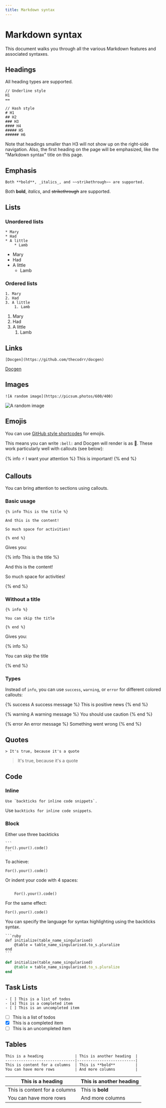 ```yaml
---
title: Markdown syntax
---
```


# Markdown syntax

This document walks you through all the various Markdown features and associated syntaxes.

## Headings

All heading types are supported.

```
// Underline style
H1
==

// Hash style
# H1
## H2
### H3
#### H4
##### H5
###### H6
```

Note that headings smaller than H3 will not show up on the right-side navigation. Also, the first
heading on the page will be emphasized, like the "Markdown syntax" title on this page.

## Emphasis

```
Both **bold**, _italics_, and ~~strikethrough~~ are supported.
```

Both **bold**, _italics_, and ~~strikethrough~~ are supported.

## Lists

### Unordered lists

```
* Mary
* Had
* A little
    * Lamb
```

- Mary
- Had
- A little
  - Lamb

### Ordered lists

```
1. Mary
2. Had
3. A little
    1. Lamb
```

1. Mary
2. Had
3. A little
   1. Lamb

## Links

```
[Docgen](https://github.com/thecodrr/docgen)
```

[Docgen](https://github.com/thecodrr/docgen)

## Images

```
![A random image](https://picsum.photos/600/400)
```

![A random image](https://picsum.photos/600/400)

## Emojis

You can use [GitHub style shortcodes](https://emojipedia.org/shortcodes/) for emojis.

This means you can write `:bell:` and Docgen will render is as :bell:. These work particularly well
with callouts (see below):

{% info :zap:  I want your attention %}
This is important!
{% end %}

## Callouts

You can bring attention to sections using callouts.

### Basic usage

```
{% info This is the title %}

And this is the content!

So much space for activities!

{% end %}
```

Gives you:

{% info This is the title %}

And this is the content!

So much space for activities!

{% end %}

### Without a title

```
{% info %}

You can skip the title

{% end %}
```

Gives you:

{% info %}

You can skip the title

{% end %}

### Types

Instead of `info`, you can use `success`, `warning`, or `error` for different colored callouts:

{% success A success message %}
This is positive news
{% end %}

{% warning A warning message %}
You should use caution
{% end %}

{% error An error message %}
Something went wrong
{% end %}

## Quotes

```
> It's true, because it's a quote
```

> It's true, because it's a quote

## Code

### Inline

```
Use `backticks for inline code snippets`.
```

Use `backticks for inline code snippets`.

### Block

Either use three backticks

````
```
For().your().code()
```
````

To achieve:

```
For().your().code()
```

Or indent your code with 4 spaces:

```

    For().your().code()

```

For the same effect:

    For().your().code()

You can specify the language for syntax highlighting using the backticks syntax.

````
```ruby
def initialize(table_name_singularised)
    @table = table_name_singularised.to_s.pluralize
end
```
````

```ruby
def initialize(table_name_singularised)
    @table = table_name_singularised.to_s.pluralize
end
```

## Task Lists

```
- [ ] This is a list of todos
- [x] This is a completed item
- [ ] This is an uncompleted item
```

- [ ] This is a list of todos
- [x] This is a completed item
- [ ] This is an uncompleted item

## Tables

```
This is a heading              | This is another heading  |
-------------------------------|--------------------------|
This is content for a columns  | This is **bold**         |
You can have more rows         | And more columns         |
```

| This is a heading             | This is another heading |
| ----------------------------- | ----------------------- |
| This is content for a columns | This is **bold**        |
| You can have more rows        | And more columns        |
